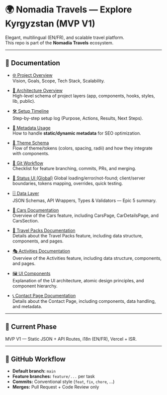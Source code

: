 # 🌍 Nomadia Travels — Explore Kyrgyzstan (MVP V1)

Elegant, multilingual (EN/FR), and scalable travel platform.  
This repo is part of the **Nomadia Travels** ecosystem.

---

## 📖 Documentation

- [🌐 Project Overview](./docs/PROJECT-OVERVIEW.md)  
  Vision, Goals, Scope, Tech Stack, Scalability.

- [📂 Architecture Overview](./docs/ARCHITECTURE_OVERVIEW.md)  
  High-level schema of project layers (app, components, hooks, styles, lib, public).

- [🛠️ Setup Timeline](./docs/SETUP_TIMELINE.md)  
  Step-by-step setup log (Purpose, Actions, Results, Next Steps).

- [📑 Metadata Usage](./docs/METADATA_USAGE.md)  
  How to handle **static/dynamic metadata** for SEO optimization.

- [🎨 Theme Schema](./docs/THEME_SCHEMA.md)  
  Flow of theme/tokens (colors, spacing, radii) and how they integrate with components.

- [🔧 Git Workflow](./docs/GIT_WORKFLOW.md)  
  Checklist for feature branching, commits, PRs, and merging.

- [🧯 Status UI (Global)](./docs/STATUS_UI_SCHEMA.md)
  Global loading/error/not-found; client/server boundaries, tokens mapping, overrides, quick testing.

- [🗄️ Data Layer](./docs/DATA_LAYER.md)  
   JSON Schemas, API Wrappers, Types & Validators — Epic 5 summary.

- [🚗 Cars Documentation](./docs/CARS.md)  
  Overview of the Cars feature, including CarsPage, CarDetailsPage, and CarsSection.

- [🧳 Travel Packs Documentation](./docs/TRAVEL_PACKS.md)  
  Details about the Travel Packs feature, including data structure, components, and pages.

- [🎭 Activities Documentation](./docs/ACTIVITIES.md)  
  Overview of the Activities feature, including data structure, components, and pages.

- [🖼️ UI Components](./docs/UI_COMPONENTS.md)  
  Explanation of the UI architecture, atomic design principles, and component hierarchy.

- [📞 Contact Page Documentation](./docs/CONTACT.md)  
  Details about the Contact Page, including components, data handling, and metadata.

---

## 🚀 Current Phase

MVP V1 — Static JSON + API Routes, i18n (EN/FR), Vercel + ISR.

---

## 🔀 GitHub Workflow

- **Default branch:** `main`
- **Feature branches:** `feature/...` per task
- **Commits:** Conventional style (`feat`, `fix`, `chore`, …)
- **Merges:** Pull Request + Code Review only

